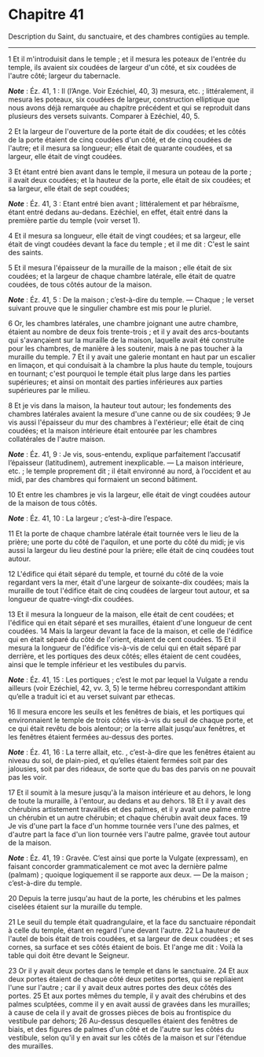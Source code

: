 # Chapitre 41

Description du Saint, du sanctuaire, et des chambres contigües au temple.

***

1 Et il m'introduisit dans le temple ; et il mesura les poteaux de l'entrée du temple, ils avaient six coudées de largeur d'un côté, et six coudées de l'autre côté; largeur du tabernacle.

***Note*** :  Éz. 41, 1 : Il (l’Ange. Voir Ezéchiel, 40, 3) mesura, etc. ; littéralement, il mesura les poteaux, six coudées de largeur, construction elliptique que nous avons déjà remarquée au chapitre précédent et qui se reproduit dans plusieurs des versets suivants. Comparer à Ezéchiel, 40, 5.

2 Et la largeur de l'ouverture de la porte était de dix coudées; et les côtés de la porte étaient de cinq coudées d'un côté, et de cinq coudées de l'autre; et il mesura sa longueur; elle était de quarante coudées, et sa largeur, elle était de vingt coudées.


3 Et étant entré bien avant dans le temple, il mesura un poteau de la porte ; il avait deux coudées; et la hauteur de la porte, elle était de six coudées; et sa largeur, elle était de sept coudées;

***Note*** :  Éz. 41, 3 : Etant entré bien avant ; littéralement et par hébraïsme, étant entré dedans au-dedans. Ezéchiel, en effet, était entré dans la première partie du temple (voir verset 1).

4 Et il mesura sa longueur, elle était de vingt coudées; et sa largeur, elle était de vingt coudées devant la face du temple ; et il me dit : C'est le saint des saints.


5 Et il mesura l'épaisseur de la muraille de la maison ; elle était de six coudées; et la largeur de chaque chambre latérale, elle était de quatre coudées, de tous côtés autour de la maison.

***Note*** :  Éz. 41, 5 : De la maison ; c’est-à-dire du temple. ― Chaque ; le verset suivant prouve que le singulier chambre est mis pour le pluriel.

6 Or, les chambres latérales, une chambre joignant une autre chambre, étaient au nombre de deux fois trente-trois ; et il y avait des arcs-boutants qui s'avançaient sur la muraille de la maison, laquelle avait été construite pour les chambres, de manière à les soutenir, mais à ne pas toucher à la muraille du temple. 7 Et il y avait une galerie montant en haut par un escalier en limaçon, et qui conduisait à la chambre la plus haute du temple, toujours en tournant; c'est pourquoi le temple était plus large dans les parties supérieures; et ainsi on montait des parties inférieures aux parties supérieures par le milieu.


8 Et je vis dans la maison, la hauteur tout autour; les fondements des chambres latérales avaient la mesure d'une canne ou de six coudées; 9 Je vis aussi l'épaisseur du mur des chambres à l'extérieur; elle était de cinq coudées; et la maison intérieure était entourée par les chambres collatérales de l'autre maison.

***Note*** :  Éz. 41, 9 : Je vis, sous-entendu, explique parfaitement l’accusatif l’épaisseur (latitudinem), autrement inexplicable. ― La maison intérieure, etc. ; le temple proprement dit ; il était environné au nord, à l’occident et au midi, par des chambres qui formaient un second bâtiment.

10 Et entre les chambres je vis la largeur, elle était de vingt coudées autour de la maison de tous côtés.

***Note*** :  Éz. 41, 10 : La largeur ; c’est-à-dire l’espace.

11 Et la porte de chaque chambre latérale était tournée vers le lieu de la prière; une porte du côté de l'aquilon, et une porte du côté du midi; je vis aussi la largeur du lieu destiné pour la prière; elle était de cinq coudées tout autour.


12 L'édifice qui était séparé du temple, et tourné du côté de la voie regardant vers la mer, était d'une largeur de soixante-dix coudées; mais la muraille de tout l'édifice était de cinq coudées de largeur tout autour, et sa longueur de quatre-vingt-dix coudées.


13 Et il mesura la longueur de la maison, elle était de cent coudées; et l'édifice qui en était séparé et ses murailles, étaient d'une longueur de cent coudées. 14 Mais la largeur devant la face de la maison, et celle de l'édifice qui en était séparé du côté de l'orient, étaient de cent coudées. 15 Et il mesura la longueur de l'édifice vis-à-vis de celui qui en était séparé par derrière, et les portiques des deux côtés; elles étaient de cent coudées, ainsi que le temple inférieur et les vestibules du parvis.

***Note*** :  Éz. 41, 15 : Les portiques ; c’est le mot par lequel la Vulgate a rendu ailleurs (voir Ezéchiel, 42, vv. 3, 5) le terme hébreu correspondant attikim qu’elle a traduit ici et au verset suivant par ethecas.


16 Il mesura encore les seuils et les fenêtres de biais, et les portiques qui environnaient le temple de trois côtés vis-à-vis du seuil de chaque porte, et ce qui était revêtu de bois alentour; or la terre allait jusqu'aux fenêtres, et les fenêtres étaient fermées au-dessus des portes.

***Note*** :  Éz. 41, 16 : La terre allait, etc. , c’est-à-dire que les fenêtres étaient au niveau du sol, de plain-pied, et qu’elles étaient fermées soit par des jalousies, soit par des rideaux, de sorte que du bas des parvis on ne pouvait pas les voir.

17 Et il soumit à la mesure jusqu'à la maison intérieure et au dehors, le long de toute la muraille, à l'entour, au dedans et au dehors. 18 Et il y avait des chérubins artistement travaillés et des palmes, et il y avait une palme entre un chérubin et un autre chérubin; et chaque chérubin avait deux faces. 19 Je vis d'une part la face d'un homme tournée vers l'une des palmes, et d'autre part la face d'un lion tournée vers l'autre palme, gravée tout autour de la maison.

***Note*** :  Éz. 41, 19 : Gravée. C’est ainsi que porte la Vulgate (expressam), en faisant concorder grammaticalement ce mot avec la dernière palme (palmam) ; quoique logiquement il se rapporte aux deux. ― De la maison ; c’est-à-dire du temple.

20 Depuis la terre jusqu'au haut de la porte, les chérubins et les palmes ciselées étaient sur la muraille du temple.


21 Le seuil du temple était quadrangulaire, et la face du sanctuaire répondait à celle du temple, étant en regard l'une devant l'autre. 22 La hauteur de l'autel de bois était de trois coudées, et sa largeur de deux coudées ; et ses cornes, sa surface et ses côtés étaient de bois. Et l'ange me dit : Voilà la table qui doit être devant le Seigneur.


23 Or il y avait deux portes dans le temple et dans le sanctuaire. 24 Et aux deux portes étaient de chaque côté deux petites portes, qui se repliaient l'une sur l'autre ; car il y avait deux autres portes des deux côtés des portes. 25 Et aux portes mêmes du temple, il y avait des chérubins et des palmes sculptées, comme il y en avait aussi de gravées dans les murailles; à cause de cela il y avait de grosses pièces de bois au frontispice du vestibule par dehors; 26 Au-dessus desquelles étaient des fenêtres de biais, et des figures de palmes d'un côté et de l'autre sur les côtés du vestibule, selon qu'il y en avait sur les côtés de la maison et sur l'étendue des murailles.

